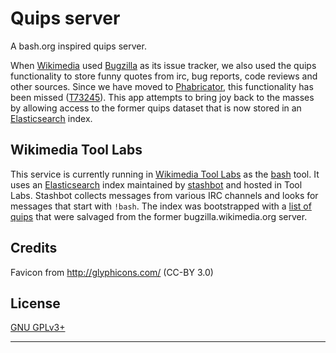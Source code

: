 Quips server
============

A bash.org inspired quips server.

When [Wikimedia][] used [Bugzilla][] as its issue tracker, we also used the
quips functionality to store funny quotes from irc, bug reports, code reviews
and other sources. Since we have moved to [Phabricator][], this functionality
has been missed ([T73245][]). This app attempts to bring joy back to the
masses by allowing access to the former quips dataset that is now stored in an
[Elasticsearch][] index.


Wikimedia Tool Labs
-------------------

This service is currently running in [Wikimedia Tool Labs][] as the [bash][]
tool. It uses an [Elasticsearch][] index maintained by [stashbot][] and hosted
in Tool Labs. Stashbot collects messages from various IRC channels and looks
for messages that start with `!bash`. The index was bootstrapped with a
[list of quips][] that were salvaged from the former bugzilla.wikimedia.org
server.


Credits
-------
Favicon from http://glyphicons.com/ (CC-BY 3.0)


License
-------
[GNU GPLv3+](//www.gnu.org/copyleft/gpl.html "GNU GPLv3+")


---
[Wikimedia]: https://wikimediafoundation.org/wiki/Home
[Bugzilla]: https://www.bugzilla.org/
[Phabricator]: http://phabricator.org/
[T73245]: https://phabricator.wikimedia.org/T73245
[Elasticsearch]: https://www.elastic.co/products/elasticsearch
[Wikimedia Tool Labs]: https://wikitech.wikimedia.org/wiki/Help:Tool_Labs
[bash]: https://tools.wmflabs.org/bash
[stashbot]: https://github.com/bd808/tools-stashbot
[list of quips]: https://phabricator.wikimedia.org/P110
